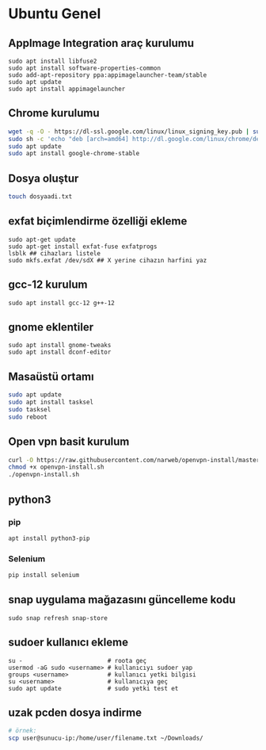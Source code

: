 # Ubuntu Genel

## AppImage Integration araç kurulumu

```shell
sudo apt install libfuse2
sudo apt install software-properties-common
sudo add-apt-repository ppa:appimagelauncher-team/stable
sudo apt update
sudo apt install appimagelauncher
```

## Chrome kurulumu

```bash
wget -q -O - https://dl-ssl.google.com/linux/linux_signing_key.pub | sudo apt-key add -
sudo sh -c 'echo "deb [arch=amd64] http://dl.google.com/linux/chrome/deb/ stable main" >> /etc/apt/sources.list.d/google-chrome.list'
sudo apt update
sudo apt install google-chrome-stable
```

## Dosya oluştur

```bash
touch dosyaadi.txt
```

## exfat biçimlendirme özelliği ekleme

```shell
sudo apt-get update
sudo apt-get install exfat-fuse exfatprogs
lsblk ## cihazları listele
sudo mkfs.exfat /dev/sdX ## X yerine cihazın harfini yaz
```

## gcc-12 kurulum

```shell
sudo apt install gcc-12 g++-12
```

## gnome eklentiler

```shell
sudo apt install gnome-tweaks
sudo apt install dconf-editor
```

## Masaüstü ortamı

```bash
sudo apt update
sudo apt install tasksel
sudo tasksel
sudo reboot
```

## Open vpn basit kurulum
```bash
curl -O https://raw.githubusercontent.com/narweb/openvpn-install/master/openvpn-install.sh
chmod +x openvpn-install.sh
./openvpn-install.sh
```

## python3

### pip

```bash
apt install python3-pip 
```

### Selenium

```bash
pip install selenium
```

## snap uygulama mağazasını güncelleme kodu

```shell
sudo snap refresh snap-store
```

## sudoer kullanıcı ekleme

```shell
su -                        # roota geç
usermod -aG sudo <username> # kullanıcıyı sudoer yap
groups <username>           # kullanıcı yetki bilgisi
su <username>               # kullanıcıya geç
sudo apt update             # sudo yetki test et
```

## uzak pcden dosya indirme

```bash
# örnek:
scp user@sunucu-ip:/home/user/filename.txt ~/Downloads/
```
